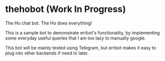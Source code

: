 # thehobot (Work In Progress)
The Ho chat bot.  The Ho does everything!

This is a sample bot to demonstrate errbot's functionality, by implementing some everyday useful queries that I am too lazy to manually google.

This bot will be mainly tested using Telegram, but errbot makes it easy to plug into other backends if need to later.
